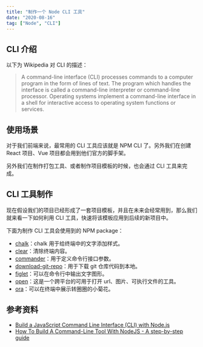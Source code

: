 ```yaml
---
title: "制作一个 Node CLI 工具"
date: "2020-08-16"
tag: ["Node", "CLI"]
---
```


## CLI 介绍

以下为 Wikipedia 对 CLI 的描述：

> A command-line interface (CLI) processes commands to a computer program in the form of lines of text. The program which handles the interface is called a command-line interpreter or command-line processor. Operating systems implement a command-line interface in a shell for interactive access to operating system functions or services.

## 使用场景

对于我们前端来说，最常用的 CLI 工具应该就是 NPM CLI 了。另外我们在创建 React 项目、Vue 项目都会用到他们官方的脚手架。

另外我们在制作打包工具、或者制作项目模板的时候，也会通过 CLI 工具来完成。

## CLI 工具制作

现在假设我们的项目已经形成了一套项目模板，并且在未来会经常用到，那么我们就来看一下如何利用 CLI 工具，快速将该模板应用到后续的新项目中。

下面为制作 CLI 工具会使用到的 NPM package：

- [chalk](https://github.com/chalk/chalk)：chalk 用于给终端中的文字添加样式。
- [clear](https://github.com/bahamas10/node-clear)：清除终端内容。
- [commander](https://github.com/tj/commander.js)：用于定义命令行接口参数。
- [download-git-repo](https://www.npmjs.com/package/download-git-repo)：用于下载 git 仓库代码到本地。
- [figlet](https://www.npmjs.com/package/figlet)：可以在命令行中输出文字图形。
- [open](https://github.com/sindresorhus/open)：这是一个跨平台的可用于打开 url、图片、可执行文件的工具。
- [ora](https://github.com/sindresorhus/ora)：可以在终端中展示转圈圈的小菊花。

## 参考资料

- [Build a JavaScript Command Line Interface (CLI) with Node.js](https://www.sitepoint.com/javascript-command-line-interface-cli-node-js/)
- [How To Build A Command-Line Tool With NodeJS - A step-by-step guide](https://dev.to/dendekky/how-to-build-a-command-line-tool-with-nodejs-a-step-by-step-guide-386k)
